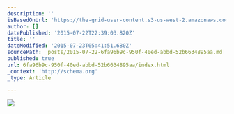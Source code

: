 ```yaml
---
description: ''
isBasedOnUrl: 'https://the-grid-user-content.s3-us-west-2.amazonaws.com/27ffc523-09c3-4aca-8dd9-70189e6e24aa.jpg'
author: []
datePublished: '2015-07-22T22:39:03.820Z'
title: ''
dateModified: '2015-07-23T05:41:51.680Z'
sourcePath: _posts/2015-07-22-6fa96b9c-950f-40ed-abbd-52b6634895aa.md
published: true
url: 6fa96b9c-950f-40ed-abbd-52b6634895aa/index.html
_context: 'http://schema.org'
_type: Article

---
```

![](https://the-grid-user-content.s3-us-west-2.amazonaws.com/27ffc523-09c3-4aca-8dd9-70189e6e24aa.jpg)